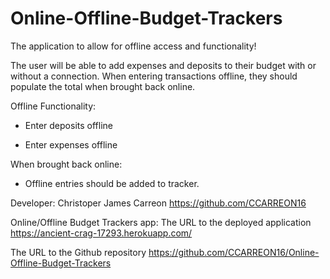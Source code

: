# Online-Offline-Budget-Trackers

 The application to allow for offline access and functionality!

The user will be able to add expenses and deposits to their budget with or without a connection. When entering transactions offline, they should populate the total when brought back online.

Offline Functionality:

  * Enter deposits offline

  * Enter expenses offline

When brought back online:

  * Offline entries should be added to tracker.

Developer:
Christoper James Carreon https://github.com/CCARREON16

Online/Offline Budget Trackers app:
The URL to the deployed application https://ancient-crag-17293.herokuapp.com/

The URL to the Github repository https://github.com/CCARREON16/Online-Offline-Budget-Trackers
